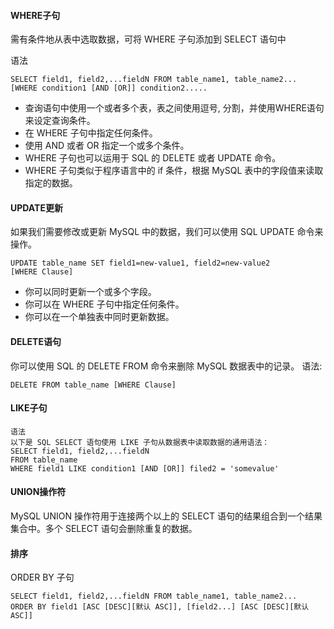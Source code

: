 #### WHERE子句

需有条件地从表中选取数据，可将 WHERE 子句添加到 SELECT 语句中

语法
```
SELECT field1, field2,...fieldN FROM table_name1, table_name2...
[WHERE condition1 [AND [OR]] condition2.....
```

- 查询语句中使用一个或者多个表，表之间使用逗号, 分割，并使用WHERE语句来设定查询条件。
- 在 WHERE 子句中指定任何条件。
- 使用 AND 或者 OR 指定一个或多个条件。
- WHERE 子句也可以运用于 SQL 的 DELETE 或者 UPDATE 命令。
- WHERE 子句类似于程序语言中的 if 条件，根据 MySQL 表中的字段值来读取指定的数据。

#### UPDATE更新
如果我们需要修改或更新 MySQL 中的数据，我们可以使用 SQL UPDATE 命令来操作。

```
UPDATE table_name SET field1=new-value1, field2=new-value2
[WHERE Clause]
```
- 你可以同时更新一个或多个字段。
- 你可以在 WHERE 子句中指定任何条件。
- 你可以在一个单独表中同时更新数据。

#### DELETE语句
你可以使用 SQL 的 DELETE FROM 命令来删除 MySQL 数据表中的记录。
语法:
```
DELETE FROM table_name [WHERE Clause]
```

#### LIKE子句
```
语法
以下是 SQL SELECT 语句使用 LIKE 子句从数据表中读取数据的通用语法：
SELECT field1, field2,...fieldN 
FROM table_name
WHERE field1 LIKE condition1 [AND [OR]] filed2 = 'somevalue'
```

#### UNION操作符
MySQL UNION 操作符用于连接两个以上的 SELECT 语句的结果组合到一个结果集合中。多个 SELECT 语句会删除重复的数据。

#### 排序
ORDER BY 子句

```
SELECT field1, field2,...fieldN FROM table_name1, table_name2...
ORDER BY field1 [ASC [DESC][默认 ASC]], [field2...] [ASC [DESC][默认 ASC]]
```















